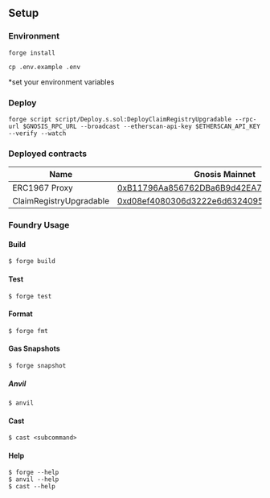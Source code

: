 ## Setup

### Environment

```shell
forge install
```


```shell
cp .env.example .env
```
*set your environment variables


### Deploy

```shell
forge script script/Deploy.s.sol:DeployClaimRegistryUpgradable --rpc-url $GNOSIS_RPC_URL --broadcast --etherscan-api-key $ETHERSCAN_API_KEY --verify --watch
```



### Deployed contracts

| Name  | Gnosis Mainnet |
| ------------- | ------------- |
| ERC1967 Proxy  | [0xB11796Aa856762DBa6B9d42EA71d2C8D7f85a3e1](https://gnosisscan.io/address/0xB11796Aa856762DBa6B9d42EA71d2C8D7f85a3e1#code)  |
| ClaimRegistryUpgradable  | [0xd08ef4080306d3222e6d6324095a0daa779c0e95](https://gnosisscan.io/address/0xd08ef4080306d3222e6d6324095a0daa779c0e95#code)  |


### Foundry Usage

#### Build

```shell
$ forge build
```

#### Test

```shell
$ forge test
```

#### Format

```shell
$ forge fmt
```

#### Gas Snapshots
```shell
$ forge snapshot
```

##### Anvil
```shell
$ anvil
```

#### Cast
```shell
$ cast <subcommand>
```

#### Help
```shell
$ forge --help
$ anvil --help
$ cast --help
```
